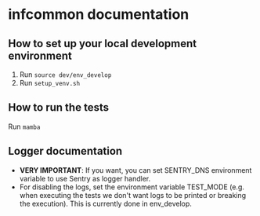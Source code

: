 # infcommon documentation

## How to set up your local development environment

1. Run `source dev/env_develop`
2. Run `setup_venv.sh`

## How to run the tests
Run `mamba`

## Logger documentation
* **VERY IMPORTANT**: If you want, you can set SENTRY_DNS environment variable to use Sentry as logger handler.
* For disabling the logs, set the environment variable TEST_MODE (e.g. when executing the tests we don't want logs to be printed or breaking the execution). This is currently done in env_develop.
